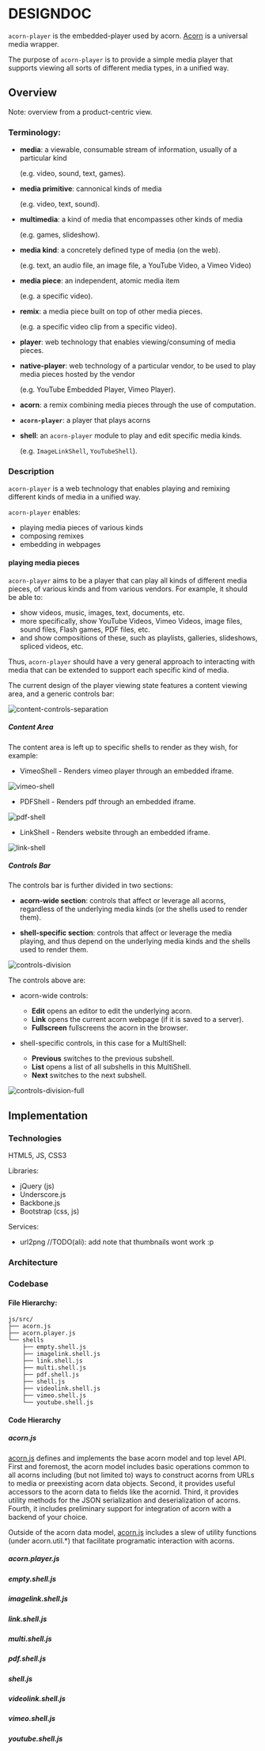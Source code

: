 # DESIGNDOC

``acorn-player`` is the embedded-player used by acorn.
[Acorn](http://staging.acorn.athena.ai) is a universal media wrapper.

The purpose of ``acorn-player`` is to provide a simple media
player that supports viewing all sorts of different media types, in a unified
way.

## Overview

Note: overview from a product-centric view.

### Terminology:

* **media**: a viewable, consumable stream of information, usually of a
  particular kind

  (e.g. video, sound, text, games).

* **media primitive**: cannonical kinds of media

  (e.g. video, text, sound).

* **multimedia**: a kind of media that encompasses other kinds of media

  (e.g. games, slideshow).


* **media kind**: a concretely defined type of media (on the web).

  (e.g. text, an audio file, an image file, a YouTube Video, a Vimeo Video)

* **media piece**: an independent, atomic media item

  (e.g. a specific video).

* **remix**: a media piece built on top of other media pieces.

  (e.g. a specific video clip from a specific video).

* **player**: web technology that enables viewing/consuming of media pieces.

* **native-player**: web technology of a particular vendor, to be used to play
  media pieces hosted by the vendor

  (e.g. YouTube Embedded Player, Vimeo Player).

* **acorn**: a remix combining media pieces through the use of computation.

* **``acorn-player``**: a player that plays acorns


* **shell**: an ``acorn-player`` module to play and edit specific media kinds.

  (e.g. ``ImageLinkShell``, ``YouTubeShell``).



### Description

``acorn-player`` is a web technology that enables playing and remixing
different kinds of media in a unified way.

``acorn-player`` enables:
* playing media pieces of various kinds
* composing remixes
* embedding in webpages

#### playing media pieces

``acorn-player`` aims to be a player that can play all kinds of different media
pieces, of various kinds and from various vendors. For example, it should be
able to:

* show videos, music, images, text, documents, etc.
* more specifically, show YouTube Videos, Vimeo Videos, image files, sound
  files, Flash games, PDF files, etc.
* and show compositions of these, such as playlists, galleries, slideshows,
  spliced videos, etc.

Thus, ``acorn-player`` should have a very general approach to interacting with
 media that can be extended to support each specific kind of media.

The current design of the player viewing state features a content viewing area,
and a generic controls bar:

![content-controls-separation](https://img.skitch.com/20120911-kwxurtywnhpnyssm188a21mry9.png)

##### Content Area

The content area is left up to specific shells to render as they wish, for
example:

* VimeoShell - Renders vimeo player through an embedded iframe.

![vimeo-shell](http://static.enrage.me/athena/test.vimeo.shell.png)

* PDFShell - Renders pdf through an embedded iframe.

![pdf-shell](http://static.enrage.me/athena/test.pdf.shell.png)

* LinkShell - Renders website through an embedded iframe.

![link-shell](http://static.enrage.me/athena/test.link.shell.png)


##### Controls Bar

The controls bar is further divided in two sections:

* **acorn-wide section**: controls that affect or leverage all acorns,
regardless of the underlying media kinds (or the shells used to render them).

* **shell-specific section**: controls that affect or leverage the media
playing, and thus depend on the underlying media kinds and the shells used to
render them.


![controls-division](https://img.skitch.com/20120911-cds9g6j2ub3g1t97ea8fxp9wy7.png)


The controls above are:

* acorn-wide controls:
  * **Edit** opens an editor to edit the underlying acorn.
  * **Link** opens the current acorn webpage (if it is saved to a server).
  * **Fullscreen** fullscreens the acorn in the browser.


* shell-specific controls, in this case for a MultiShell:
  * **Previous** switches to the previous subshell.
  * **List** opens a list of all subshells in this MultiShell.
  * **Next** switches to the next subshell.

![controls-division-full](https://img.skitch.com/20120911-c82ujsw994ty81aqy9xnawnye4.png)



## Implementation

### Technologies


HTML5, JS, CSS3

Libraries:

* jQuery (js)
* Underscore.js
* Backbone.js
* Bootstrap (css, js)

Services:
* url2png
//TODO(ali): add note that thumbnails wont work :p

### Architecture

### Codebase

#### File Hierarchy:

    js/src/
    ├── acorn.js
    ├── acorn.player.js
    └── shells
        ├── empty.shell.js
        ├── imagelink.shell.js
        ├── link.shell.js
        ├── multi.shell.js
        ├── pdf.shell.js
        ├── shell.js
        ├── videolink.shell.js
        ├── vimeo.shell.js
        └── youtube.shell.js


#### Code Hierarchy

##### acorn.js
[acorn.js](/athenalabs/acorn-player/blob/master/js/src/acorn.js) defines and implements the base acorn model and top level API. First and foremost, the acorn model includes basic operations common to all acorns including (but not limited to) ways to construct acorns from URLs to media or preexisting acorn data objects. Second, it provides useful accessors to the acorn data to fields like the acornid. Third, it provides utility methods for the JSON serialization and deserialization of acorns. Fourth, it includes preliminary support for integration of acorn with a backend of your choice.

Outside of the acorn data model, [acorn.js](/athenalabs/acorn-player/blob/master/js/src/acorn.js) includes a slew of utility functions (under acorn.util.*) that facilitate programatic interaction with acorns.

##### acorn.player.js
##### empty.shell.js
##### imagelink.shell.js
##### link.shell.js
##### multi.shell.js
##### pdf.shell.js
##### shell.js
##### videolink.shell.js
##### vimeo.shell.js
##### youtube.shell.js

